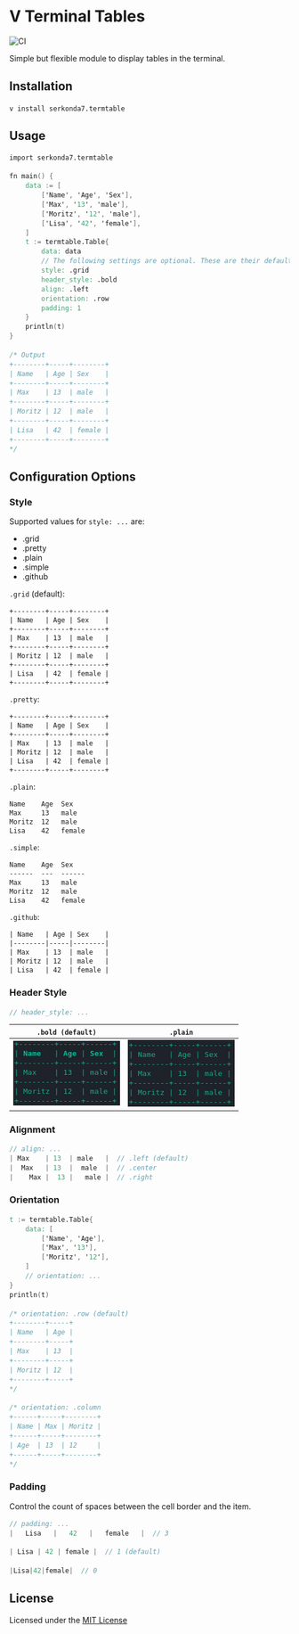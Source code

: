 # V Terminal Tables
![CI](https://github.com/serkonda7/termtable/workflows/CI/badge.svg?branch=master)

Simple but flexible module to display tables in the terminal.


## Installation
`v install serkonda7.termtable`


## Usage
```v
import serkonda7.termtable

fn main() {
	data := [
		['Name', 'Age', 'Sex'],
		['Max', '13', 'male'],
		['Moritz', '12', 'male'],
		['Lisa', '42', 'female'],
	]
	t := termtable.Table{
		data: data
		// The following settings are optional. These are their default values:
		style: .grid
		header_style: .bold
		align: .left
		orientation: .row
		padding: 1
	}
	println(t)
}

/* Output
+--------+-----+--------+
| Name   | Age | Sex    |
+--------+-----+--------+
| Max    | 13  | male   |
+--------+-----+--------+
| Moritz | 12  | male   |
+--------+-----+--------+
| Lisa   | 42  | female |
+--------+-----+--------+
*/
```

## Configuration Options
### Style
Supported values for `style: ...` are:
- .grid
- .pretty
- .plain
- .simple
- .github

`.grid` (default):
```
+--------+-----+--------+
| Name   | Age | Sex    |
+--------+-----+--------+
| Max    | 13  | male   |
+--------+-----+--------+
| Moritz | 12  | male   |
+--------+-----+--------+
| Lisa   | 42  | female |
+--------+-----+--------+
```

`.pretty`:
```
+--------+-----+--------+
| Name   | Age | Sex    |
+--------+-----+--------+
| Max    | 13  | male   |
| Moritz | 12  | male   |
| Lisa   | 42  | female |
+--------+-----+--------+
```

`.plain`:
```
Name    Age  Sex
Max     13   male
Moritz  12   male
Lisa    42   female
```

`.simple`:
```
Name    Age  Sex
------  ---  ------
Max     13   male
Moritz  12   male
Lisa    42   female
```

`.github`:
```
| Name   | Age | Sex    |
|--------|-----|--------|
| Max    | 13  | male   |
| Moritz | 12  | male   |
| Lisa   | 42  | female |
```


### Header Style
```v
// header_style: ...
```
| `.bold (default)` | `.plain` |
| --- | --- |
| ![](img/headers_bold.png) | ![](img/headers_plain.png) |


### Alignment
```v
// align: ...
| Max    | 13  | male   |  // .left (default)
|  Max   | 13  |  male  |  // .center
|    Max |  13 |   male |  // .right
```


### Orientation
```v
t := termtable.Table{
	data: [
		['Name', 'Age'],
		['Max', '13'],
		['Moritz', '12'],
	]
	// orientation: ...
}
println(t)

/* orientation: .row (default)
+--------+-----+
| Name   | Age |
+--------+-----+
| Max    | 13  |
+--------+-----+
| Moritz | 12  |
+--------+-----+
*/

/* orientation: .column
+------+-----+--------+
| Name | Max | Moritz |
+------+-----+--------+
| Age  | 13  | 12     |
+------+-----+--------+
*/
```


### Padding
Control the count of spaces between the cell border and the item.
```v
// padding: ...
|   Lisa   |   42   |   female   |  // 3

| Lisa | 42 | female |  // 1 (default)

|Lisa|42|female|  // 0
```


## License
Licensed under the [MIT License](LICENSE.md)
